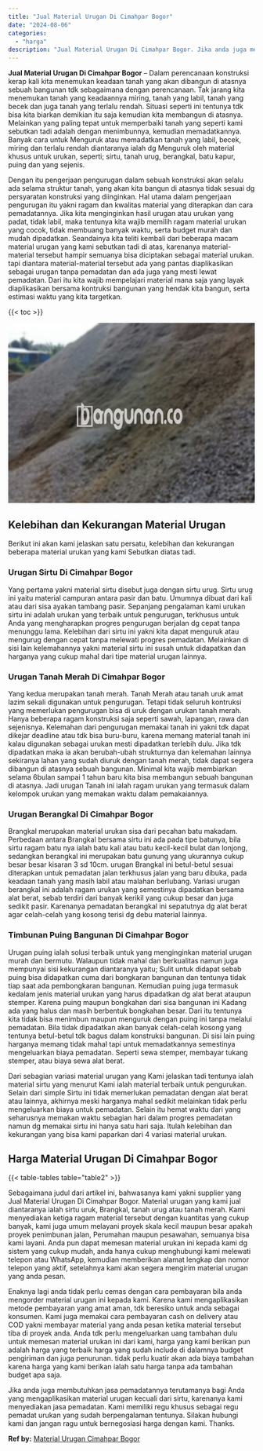 ```yaml
---
title: "Jual Material Urugan Di Cimahpar Bogor"
date: "2024-08-06"
categories: 
  - "harga"
description: "Jual Material Urugan Di Cimahpar Bogor. Jika anda juga membutuhkan jasa pemadatannya terutamanya bagi Anda yang mengaplikasikan material urugan kecuali dari..."
---
```


**Jual Material Urugan Di Cimahpar Bogor** – Dalam perencanaan konstruksi kerap kali kita menemukan keadaan tanah yang akan dibangun di atasnya sebuah bangunan tdk sebagaimana dengan perencanaan. Tak jarang kita menemukan tanah yang keadaannya miring, tanah yang labil, tanah yang becek dan juga tanah yang terlalu rendah. Situasi seperti ini tentunya tdk bisa kita biarkan demikian itu saja kemudian kita membangun di atasnya. Melainkan yang paling tepat untuk memperbaiki tanah yang seperti kami sebutkan tadi adalah dengan menimbunnya, kemudian memadatkannya. Banyak cara untuk Menguruk atau memadatkan tanah yang labil, becek, miring dan terlalu rendah diantaranya ialah dg Menguruk oleh material khusus untuk urukan, seperti; sirtu, tanah urug, berangkal, batu kapur, puing dan yang sejenis.

Dengan itu pengerjaan pengurugan dalam sebuah konstruksi akan selalu ada selama struktur tanah, yang akan kita bangun di atasnya tidak sesuai dg persyaratan konstruksi yang diinginkan. Hal utama dalam pengerjaan pengurugan itu yakni ragam dan kwalitas material yang diterapkan dan cara pemadatannya. Jika kita menginginkan hasil urugan atau urukan yang padat, tidak labil, maka tentunya kita wajib memilih ragam material urukan yang cocok, tidak membuang banyak waktu, serta budget murah dan mudah dipadatkan. Seandainya kita teliti kembali dari beberapa macam material urugan yang kami sebutkan tadi di atas, karenanya material-material tersebut hampir semuanya bisa diciptakan sebagai material urukan. tapi diantara material-material tersebut ada yang pantas diaplikasikan sebagai urugan tanpa pemadatan dan ada juga yang mesti lewat pemadatan. Dari itu kita wajib mempelajari material mana saja yang layak diaplikasikan bersama kontruksi bangunan yang hendak kita bangun, serta estimasi waktu yang kita targetkan.

{{< toc >}}

![Jual Material Urugan Di Cimahpar Bogor](/images/jual-urugan-21.png)

## Kelebihan dan Kekurangan Material Urugan

Berikut ini akan kami jelaskan satu persatu, kelebihan dan kekurangan beberapa material urukan yang kami Sebutkan diatas tadi.

### Urugan Sirtu Di Cimahpar Bogor

Yang pertama yakni material sirtu disebut juga dengan sirtu urug. Sirtu urug ini yaitu material campuran antara pasir dan batu. Umumnya dibuat dari kali atau dari sisa ayakan tambang pasir. Sepanjang pengalaman kami urukan sirtu ini adalah urukan yang terbaik untuk pengurugan, terkhusus untuk Anda yang mengharapkan progres pengurugan berjalan dg cepat tanpa menunggu lama. Kelebihan dari sirtu ini yakni kita dapat menguruk atau mengurug dengan cepat tanpa melewati progres pemadatan. Melainkan di sisi lain kelemahannya yakni material sirtu ini susah untuk didapatkan dan harganya yang cukup mahal dari tipe material urugan lainnya.

### Urugan Tanah Merah Di Cimahpar Bogor

Yang kedua merupakan tanah merah. Tanah Merah atau tanah uruk amat lazim sekali digunakan untuk pengurugan. Tetapi tidak seluruh kontruksi yang memerlukan pengurugan bisa di uruk dengan urukan tanah merah. Hanya beberapa ragam konstruksi saja seperti sawah, lapangan, rawa dan sejenisnya. Kelemahan dari pengurugan memakai tanah ini yakni tdk dapat dikejar deadline atau tdk bisa buru-buru, karena memang material tanah ini kalau digunakan sebagai urukan mesti dipadatkan terlebih dulu. Jika tdk dipadatkan maka ia akan berubah-ubah strukturnya dan kelemahan lainnya sekiranya lahan yang sudah diuruk dengan tanah merah, tidak dapat segera dibangun di atasnya sebuah bangunan. Minimal kita wajib membiarkan selama 6bulan sampai 1 tahun baru kita bisa membangun sebuah bangunan di atasnya. Jadi urugan Tanah ini ialah ragam urukan yang termasuk dalam kelompok urukan yang memakan waktu dalam pemakaiannya.

### Urugan Berangkal Di Cimahpar Bogor

Brangkal merupakan material urukan sisa dari pecahan batu makadam. Perbedaan antara Brangkal bersama sirtu ini ada pada tipe batunya, bila sirtu ragam batu nya ialah batu kali atau batu kecil-kecil bulat dan lonjong, sedangkan berangkal ini merupakan batu gunung yang ukurannya cukup besar besar kisaran 3 sd 10cm. urugan Brangkal ini betul-betul sesuai diterapkan untuk pemadatan jalan terkhusus jalan yang baru dibuka, pada keadaan tanah yang masih labil atau malahan berlubang. Variasi urugan berangkal ini adalah ragam urukan yang semestinya dipadatkan bersama alat berat, sebab terdiri dari banyak kerikil yang cukup besar dan juga sedikit pasir. Karenanya pemadatan berangkal ini sepatutnya dg alat berat agar celah-celah yang kosong terisi dg debu material lainnya.

### Timbunan Puing Bangunan Di Cimahpar Bogor

Urugan puing ialah solusi terbaik untuk yang menginginkan material urugan murah dan bermutu. Walaupun tidak mahal dan berkualitas namun juga mempunyai sisi kekurangan diantaranya yaitu; Sulit untuk didapat sebab puing bisa didapatkan cuma dari bongkaran bangunan dan tentunya tidak tiap saat ada pembongkaran bangunan. Kemudian puing juga termasuk kedalam jenis material urukan yang harus dipadatkan dg alat berat ataupun stemper. Karena puing maupun bongkahan dari sisa bangunan ini Kadang ada yang halus dan masih berbentuk bongkahan besar. Dari itu tentunya kita tidak bisa menimbun maupun menguruk dengan puing ini tanpa melalui pemadatan. Bila tidak dipadatkan akan banyak celah-celah kosong yang tentunya betul-betul tdk bagus dalam konstruksi bangunan. Di sisi lain puing harganya memang tidak mahal tapi untuk memadatkannya semestinya mengeluarkan biaya pemadatan. Seperti sewa stemper, membayar tukang stemper, atau biaya sewa alat berat.

Dari sebagian variasi material urugan yang Kami jelaskan tadi tentunya ialah material sirtu yang menurut Kami ialah material terbaik untuk pengurukan. Selain dari simple Sirtu ini tidak memerlukan pemadatan dengan alat berat atau lainnya, akhirnya meski harganya mahal sedikit melainkan tidak perlu mengeluarkan biaya untuk pemadatan. Selain itu hemat waktu dari yang seharusnya memakan waktu sebagian hari dalam progres pemadatan namun dg memakai sirtu ini hanya satu hari saja. Itulah kelebihan dan kekurangan yang bisa kami paparkan dari 4 variasi material urukan.

## Harga Material Urugan Di Cimahpar Bogor

{{< table-tables table="table2" >}}

Sebagaimana judul dari artikel ini, bahwasanya kami yakni supplier yang Jual Material Urugan Di Cimahpar Bogor. Material urugan yang kami jual diantaranya ialah sirtu uruk, Brangkal, tanah urug atau tanah merah. Kami menyediakan ketiga ragam material tersebut dengan kuantitas yang cukup banyak, kami juga umum melayani proyek skala kecil maupun besar apakah proyek penimbunan jalan, Perumahan maupun pesawahan, semuanya bisa kami layani. Anda pun dapat memesan material urukan ini kepada kami dg sistem yang cukup mudah, anda hanya cukup menghubungi kami melewati telepon atau WhatsApp, kemudian memberikan alamat lengkap dan nomor telepon yang aktif, setelahnya kami akan segera mengirim material urugan yang anda pesan.

Enaknya lagi anda tidak perlu cemas dengan cara pembayaran bila anda mengorder material urugan ini kepada kami. Karena kami mengaplikasikan metode pembayaran yang amat aman, tdk beresiko untuk anda sebagai konsumen. Kami juga memakai cara pembayaran cash on delivery atau COD yakni membayar material yang anda pesan ketika material tersebut tiba di proyek anda. Anda tdk perlu mengeluarkan uang tambahan dulu untuk memesan material urukan ini dari kami, harga yang kami berikan pun adalah harga yang terbaik harga yang sudah include di dalamnya budget pengiriman dan juga penurunan. tidak perlu kuatir akan ada biaya tambahan karena harga yang kami berikan ialah satu harga tanpa ada tambahan budget apa saja.

Jika anda juga membutuhkan jasa pemadatannya terutamanya bagi Anda yang mengaplikasikan material urugan kecuali dari sirtu, karenanya kami menyediakan jasa pemadatan. Kami memiliki regu khusus sebagai regu pemadat urukan yang sudah berpengalaman tentunya. Silakan hubungi kami dan jangan ragu untuk bernegosiasi harga dengan kami. Thanks.

**Ref by:** [Material Urugan Cimahpar Bogor](https://id.wikipedia.org/wiki/Material)
